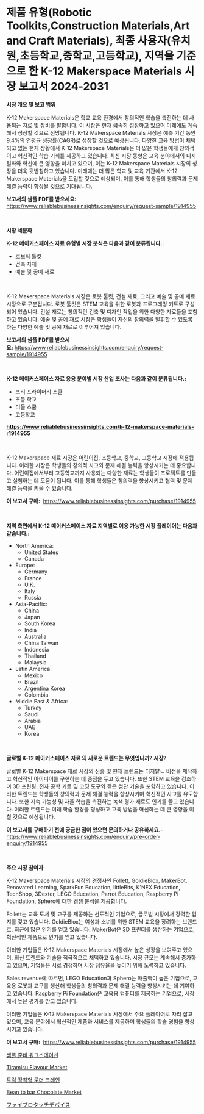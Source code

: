 <p><h1>제품 유형(Robotic Toolkits,Construction Materials,Art and Craft Materials), 최종 사용자(유치원,초등학교,중학교,고등학교), 지역을 기준으로 한 K-12 Makerspace Materials 시장 보고서 2024-2031</h1></p><p><strong>시장 개요 및 보고 범위</strong></p>
<p><p>K-12 Makerspace Materials은 학교 교육 환경에서 창의적인 학습을 촉진하는 데 사용되는 자료 및 장비를 말합니다. 이 시장은 현재 급속히 성장하고 있으며 미래에도 계속해서 성장할 것으로 전망됩니다. K-12 Makerspace Materials 시장은 예측 기간 동안 9.4%의 연평균 성장률(CAGR)로 성장할 것으로 예상됩니다. 다양한 교육 방법이 채택되고 있는 현재 상황에서 K-12 Makerspace Materials은 더 많은 학생들에게 창의적이고 혁신적인 학습 기회를 제공하고 있습니다. 최신 시장 동향은 교육 분야에서의 디지털화와 혁신에 큰 영향을 미치고 있으며, 이는 K-12 Makerspace Materials 시장의 성장을 더욱 뒷받침하고 있습니다. 미래에는 더 많은 학교 및 교육 기관에서 K-12 Makerspace Materials을 도입할 것으로 예상되며, 이를 통해 학생들의 창의력과 문제 해결 능력이 향상될 것으로 기대됩니다.</p></p>
<p><strong>보고서의 샘플 PDF를 받으세요:</strong> <a href="https://www.reliablebusinessinsights.com/enquiry/request-sample/1914955">https://www.reliablebusinessinsights.com/enquiry/request-sample/1914955</a></p>
<p>&nbsp;</p>
<p><strong>시장 세분화</strong></p>
<p><strong>K-12 메이커스페이스 자료 유형별 시장 분석은 다음과 같이 분류됩니다.:</strong></p>
<p><ul><li>로보틱 툴킷</li><li>건축 자재</li><li>예술 및 공예 재료</li></ul></p>
<p>&nbsp;</p>
<p><p>K-12 Makerspace Materials 시장은 로봇 툴킷, 건설 재료, 그리고 예술 및 공예 재료 시장으로 구분됩니다. 로봇 툴킷은 STEM 교육을 위한 로봇과 프로그래밍 키트로 구성되어 있습니다. 건설 재료는 창의적인 건축 및 디자인 작업을 위한 다양한 자료들을 포함하고 있습니다. 예술 및 공예 재료 시장은 학생들이 자신의 창의력을 발휘할 수 있도록 하는 다양한 예술 및 공예 재료로 이루어져 있습니다.</p></p>
<p><strong>보고서의 샘플 PDF를 받으세요:</strong>&nbsp;<a href="https://www.reliablebusinessinsights.com/enquiry/request-sample/1914955">https://www.reliablebusinessinsights.com/enquiry/request-sample/1914955</a></p>
<p>&nbsp;</p>
<p><strong> K-12 메이커스페이스 자료 응용 분야별 시장 산업 조사는 다음과 같이 분류됩니다.:</strong></p>
<p><ul><li>프리 프라이머리 스쿨</li><li>초등 학교</li><li>미들 스쿨</li><li>고등학교</li></ul></p>
<p><strong><a href="https://www.reliablebusinessinsights.com/k-12-makerspace-materials-r1914955">https://www.reliablebusinessinsights.com/k-12-makerspace-materials-r1914955</a></strong></p>
<p>&nbsp;</p>
<p><p>K-12 Makerspace 재료 시장은 어린이집, 초등학교, 중학교, 고등학교 시장에 적용됩니다. 이러한 시장은 학생들의 창의적 사고와 문제 해결 능력을 향상시키는 데 중요합니다. 어린이집에서부터 고등학교까지 사용되는 다양한 재료는 학생들이 프로젝트를 만들고 실험하는 데 도움이 됩니다. 이를 통해 학생들은 창의력을 향상시키고 협력 및 문제 해결 능력을 키울 수 있습니다.</p></p>
<p><strong>이 보고서 구매:</strong>&nbsp; <a href="https://www.reliablebusinessinsights.com/purchase/1914955">https://www.reliablebusinessinsights.com/purchase/1914955</a></p>
<p>&nbsp;</p>
<p><strong>지역 측면에서 K-12 메이커스페이스 자료 지역별로 이용 가능한 시장 플레이어는 다음과 같습니다.:</strong></p>
<p><ul>
    <li>
        North America:
        <ul>
            <li>United States</li>
            <li>Canada</li>
        </ul>
    </li>
    <li>
        Europe:
        <ul>
            <li>Germany</li>
            <li>France</li>
            <li>U.K.</li>
            <li>Italy</li>
            <li>Russia</li>
        </ul>
    </li>
    <li>
        Asia-Pacific:
        <ul>
            <li>China</li>
            <li>Japan</li>
            <li>South Korea</li>
            <li>India</li>
            <li>Australia</li>
            <li>China Taiwan</li>
            <li>Indonesia</li>
            <li>Thailand</li>
            <li>Malaysia</li>
        </ul>
    </li>
    <li>
        Latin America:
        <ul>
            <li>Mexico</li>
            <li>Brazil</li>
            <li>Argentina Korea</li>
            <li>Colombia</li>
        </ul>
    </li>
    <li>
        Middle East & Africa:
        <ul>
            <li>Turkey</li>
            <li>Saudi</li>
            <li>Arabia</li>
            <li>UAE</li>
            <li>Korea</li>
        </ul>
    </li>
    </ul></p>
<p>&nbsp;</p>
<p><strong>글로벌 K-12 메이커스페이스 자료 의 새로운 트렌드는 무엇입니까? 시장?</strong></p>
<p><p>글로벌 K-12 Makerspace 재료 시장의 신흥 및 현재 트렌드는 디지턑ㄴ 비전을 제작하고 혁신적인 아이디어를 구현하는 데 중점을 두고 있습니다. 또한 STEM 교육을 강조하며 3D 프린팅, 전자 공학 키트 및 코딩 도구와 같은 첨단 기술을 포함하고 있습니다. 이러한 트렌드는 학생들의 창의력과 문제 해결 능력을 향상시키며 혁신적인 사고를 유도합니다. 또한 지속 가능성 및 자율 학습을 촉진하는 녹색 평가 재료도 인기를 끌고 있습니다. 이러한 트렌드는 미래 학습 환경을 형성하고 교육 방법을 혁신하는 데 큰 영향을 미칠 것으로 예상됩니다.</p></p>
<p><strong>이 보고서를 구매하기 전에 궁금한 점이 있으면 문의하거나 공유하세요.</strong>- <a href="https://www.reliablebusinessinsights.com/enquiry/pre-order-enquiry/1914955">https://www.reliablebusinessinsights.com/enquiry/pre-order-enquiry/1914955</a></p>
<p>&nbsp;</p>
<p><strong>주요 시장 참여자</strong></p>
<p><p>K-12 Makerspace Materials 시장의 경쟁사인 Follett, GoldieBlox, MakerBot, Renovated Learning, SparkFun Education, littleBits, K'NEX Education, TechShop, 3Dexter, LEGO Education, Parrot Education, Raspberry Pi Foundation, Sphero에 대한 경쟁 분석을 제공합니다. </p><p>Follett는 교육 도서 및 교구를 제공하는 선도적인 기업으로, 글로벌 시장에서 강력한 입지를 갖고 있습니다. GoldieBlox는 여성과 소녀를 위한 STEM 교육을 장려하는 브랜드로, 최근에 많은 인기를 얻고 있습니다. MakerBot은 3D 프린터를 생산하는 기업으로, 혁신적인 제품으로 인기를 얻고 있습니다. </p><p>이러한 기업들은 K-12 Makerspace Materials 시장에서 높은 성장을 보여주고 있으며, 최신 트렌드와 기술을 적극적으로 채택하고 있습니다. 시장 규모는 계속해서 증가하고 있으며, 기업들은 서로 경쟁하며 시장 점유율을 높이기 위해 노력하고 있습니다. </p><p>Sales revenue에 따르면, LEGO Education과 Sphero는 매출액이 높은 기업으로, 교육용 로봇과 교구를 생산해 학생들의 창의력과 문제 해결 능력을 향상시키는 데 기여하고 있습니다. Raspberry Pi Foundation은 교육용 컴퓨터를 제공하는 기업으로, 시장에서 높은 평가를 받고 있습니다. </p><p>이러한 기업들은 K-12 Makerspace Materials 시장에서 주요 플레이어로 자리 잡고 있으며, 교육 분야에서 혁신적인 제품과 서비스를 제공하며 학생들의 학습 경험을 향상시키고 있습니다.</p></p>
<p><strong>이 보고서 구매:</strong>&nbsp;&nbsp;<a href="https://www.reliablebusinessinsights.com/purchase/1914955">https://www.reliablebusinessinsights.com/purchase/1914955</a></p>
<p><p><a href="https://github.com/airdroplover110/Market-Research-Report-List-1/blob/main/6539460107549.md">샘플 준비 워크스테이션</a></p><p><a href="https://github.com/gladysalidde/Market-Research-Report-List-1/blob/main/tiramisu-flavour-market.md">Tiramisu Flavour Market</a></p><p><a href="https://github.com/lzrvbyqzftro57/Market-Research-Report-List-2/blob/main/8810995110678.md">트럭 장착형 로더 크레인</a></p><p><a href="https://issuu.com/reportprime-2/docs/bean-to-bar-chocolate-market-size-2_c885f5ed819e2e">Bean to bar Chocolate Market</a></p><p><a href="https://github.com/alyle7648/Market-Research-Report-List-1/blob/main/5997994112960.md">ファイブロタッチデバイス</a></p></p>
